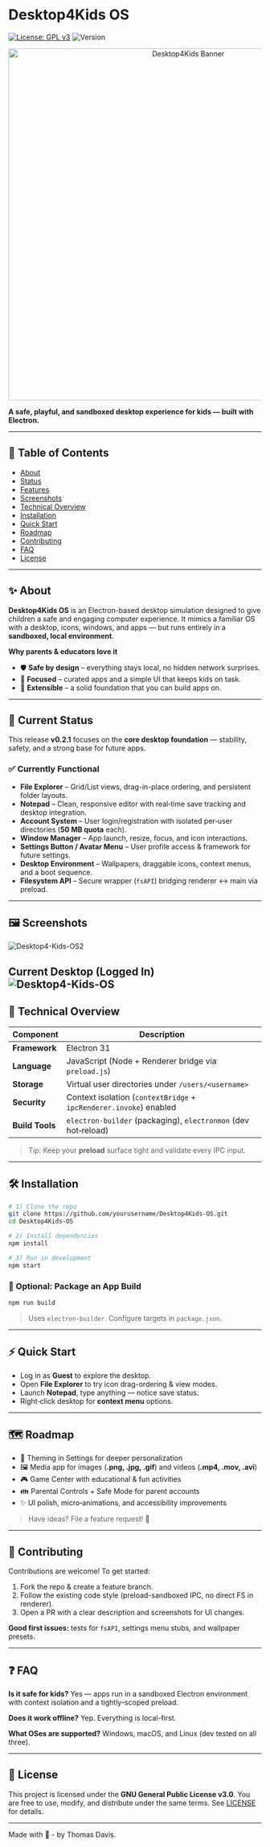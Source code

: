 # Desktop4Kids OS
[![License: GPL v3](https://img.shields.io/badge/License-GPLv3-blue.svg?style=for-the-badge)](LICENSE) ![Version](https://img.shields.io/badge/Version-v1.2.1-green.svg?style=for-the-badge)

&#x20;   &#x20;

<p align="center">
  <img src="https://i.postimg.cc/nLpxTQf0/banner-logo-title.png" alt="Desktop4Kids Banner" width="700">
</p>

**A safe, playful, and sandboxed desktop experience for kids — built with Electron.**

---

## 📌 Table of Contents

- [About](#-about)
- [Status](#-current-status)
- [Features](#-currently-functional)
- [Screenshots](#-screenshots)
- [Technical Overview](#-technical-overview)
- [Installation](#-installation)
- [Quick Start](#-quick-start)
- [Roadmap](#-roadmap)
- [Contributing](#-contributing)
- [FAQ](#-faq)
- [License](#-license)

---

## ✨ About

**Desktop4Kids OS** is an Electron-based desktop simulation designed to give children a safe and engaging computer experience. It mimics a familiar OS with a desktop, icons, windows, and apps — but runs entirely in a **sandboxed, local environment**.

**Why parents & educators love it**

- 🛡️ **Safe by design** – everything stays local, no hidden network surprises.
- 🎯 **Focused** – curated apps and a simple UI that keeps kids on task.
- 🧩 **Extensible** – a solid foundation that you can build apps on.

---

## 🚦 Current Status

This release **v0.2.1** focuses on the **core desktop foundation** — stability, safety, and a strong base for future apps.

### ✅ Currently Functional

- **File Explorer** – Grid/List views, drag-in-place ordering, and persistent folder layouts.
- **Notepad** – Clean, responsive editor with real‑time save tracking and desktop integration.
- **Account System** – User login/registration with isolated per‑user directories (**50 MB quota** each).
- **Window Manager** – App launch, resize, focus, and icon interactions.
- **Settings Button / Avatar Menu** – User profile access & framework for future settings.
- **Desktop Environment** – Wallpapers, draggable icons, context menus, and a boot sequence.
- **Filesystem API** – Secure wrapper (`fsAPI`) bridging renderer ↔ main via preload.

---

## 🖼️ Screenshots
<img src="https://i.postimg.cc/9XprsgVh/Desktop4-Kids-OS2.png" alt="Desktop4-Kids-OS2"></a>

**Current Desktop (Logged In)**
<img src="https://i.postimg.cc/KjJjLjQt/Desktop4-Kids-OS.png" alt="Desktop4-Kids-OS"></a>
---

## 🧠 Technical Overview

| Component       | Description                                                        |
| --------------- | ------------------------------------------------------------------ |
| **Framework**   | Electron 31                                                        |
| **Language**    | JavaScript (Node + Renderer bridge via `preload.js`)               |
| **Storage**     | Virtual user directories under `/users/<username>`                 |
| **Security**    | Context isolation (`contextBridge` + `ipcRenderer.invoke`) enabled |
| **Build Tools** | `electron-builder` (packaging), `electronmon` (dev hot‑reload)     |

> Tip: Keep your **preload** surface tight and validate every IPC input.

---

## 🛠️ Installation

```bash
# 1) Clone the repo
git clone https://github.com/yourusername/Desktop4Kids-OS.git
cd Desktop4Kids-OS

# 2) Install dependencies
npm install

# 3) Run in development
npm start
```

### 🧪 Optional: Package an App Build

```bash
npm run build
```

> Uses `electron-builder`. Configure targets in `package.json`.

---

## ⚡ Quick Start

- Log in as **Guest** to explore the desktop.
- Open **File Explorer** to try icon drag-ordering & view modes.
- Launch **Notepad**, type anything — notice save status.
- Right‑click desktop for **context menu** options.

---

## 🗺️ Roadmap

- 🎨 Theming in Settings for deeper personalization
- 🖼️ Media app for images (**.png, .jpg, .gif**) and videos (**.mp4, .mov, .avi**)
- 🎮 Game Center with educational & fun activities
- 👪 Parental Controls + Safe Mode for parent accounts
- ✨ UI polish, micro‑animations, and accessibility improvements

> Have ideas? File a feature request! 🙌

---

## 🤝 Contributing

Contributions are welcome! To get started:

1. Fork the repo & create a feature branch.
2. Follow the existing code style (preload-sandboxed IPC, no direct FS in renderer).
3. Open a PR with a clear description and screenshots for UI changes.

**Good first issues:** tests for `fsAPI`, settings menu stubs, and wallpaper presets.

---

## ❓ FAQ

**Is it safe for kids?**  Yes — apps run in a sandboxed Electron environment with context isolation and a tightly-scoped preload.

**Does it work offline?**  Yep. Everything is local-first.

**What OSes are supported?**  Windows, macOS, and Linux (dev tested on all three).

---

## 📜 License

This project is licensed under the **GNU General Public License v3.0**. You are free to use, modify, and distribute under the same terms. See [LICENSE](LICENSE) for details.

---

Made with 💙 - by Thomas Davis. 
